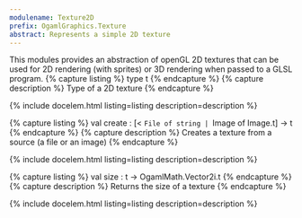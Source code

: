 ```yaml
---
modulename: Texture2D 
prefix: OgamlGraphics.Texture
abstract: Represents a simple 2D texture
---
```



This modules provides an abstraction of openGL 2D textures
 that can be used for 2D rendering (with sprites) or
 3D rendering when passed to a GLSL program.
{% capture listing %}
type t
{% endcapture %}
{% capture description %}
Type of a 2D texture
{% endcapture %}

{% include docelem.html listing=listing description=description   %}

{% capture listing %}
val create : [< `File of string | `Image of Image.t] -> t
{% endcapture %}
{% capture description %}
Creates a texture from a source (a file or an image)
{% endcapture %}

{% include docelem.html listing=listing description=description   %}

{% capture listing %}
val size : t -> OgamlMath.Vector2i.t
{% endcapture %}
{% capture description %}
Returns the size of a texture
{% endcapture %}

{% include docelem.html listing=listing description=description   %}

